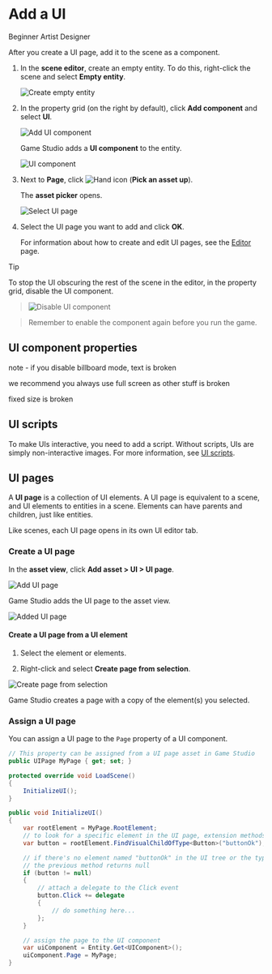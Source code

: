 # Add a UI

<span class="label label-doc-level">Beginner</span>
<span class="label label-doc-audience">Artist</span>
<span class="label label-doc-audience">Designer</span>

After you create a UI page, add it to the scene as a component.

1. In the **scene editor**, create an empty entity. To do this, right-click the scene and select **Empty entity**.

    ![Create empty entity](media/create-empty-entity.png)

2. In the property grid (on the right by default), click **Add component** and select **UI**.

    ![Add UI component](media/add-UI-component.png)

    Game Studio adds a **UI component** to the entity.

    ![UI component](media/UI-component.png)

3. Next to **Page**, click ![Hand icon](~/manual/game-studio/media/hand-icon.png) (**Pick an asset up**).

    The **asset picker** opens.

    ![Select UI page](media/select-UI-page.png)

4. Select the UI page you want to add and click **OK**. 

    For information about how to create and edit UI pages, see the [Editor](editor.md) page.

> [!Tip]
> To stop the UI obscuring the rest of the scene in the editor, in the property grid, disable the UI component.

> ![Disable UI component](media/disable-UI-component.png)

> Remember to enable the component again before you run the game.

## UI component properties

note - if you disable billboard mode, text is broken

we recommend you always use full screen as other stuff is broken

fixed size is broken

## UI scripts

To make UIs interactive, you need to add a script. Without scripts, UIs are simply non-interactive images. For more information, see [UI scripts](ui-scripts.md).

## UI pages

A **UI page** is a collection of UI elements. A UI page is equivalent to a scene, and UI elements to entities in a scene. Elements can have parents and children, just like entities. 

Like scenes, each UI page opens in its own UI editor tab.

### Create a UI page

In the **asset view**, click **Add asset > UI > UI page**.

![Add UI page](media/add-ui-page.png)

Game Studio adds the UI page to the asset view.

![Added UI page](media/added-ui-page.png)

#### Create a UI page from a UI element

1. Select the element or elements.

2. Right-click and select **Create page from selection**.

![Create page from selection](media/create-page-from-selection.png)

Game Studio creates a page with a copy of the element(s) you selected.

### Assign a UI page

You can assign a UI page to the `Page` property of a UI component.

```cs
// This property can be assigned from a UI page asset in Game Studio
public UIPage MyPage { get; set; }

protected override void LoadScene()
{
    InitializeUI();
}

public void InitializeUI()
{
    var rootElement = MyPage.RootElement;
    // to look for a specific element in the UI page, extension methods can be used
    var button = rootElement.FindVisualChildOfType<Button>("buttonOk");

    // if there's no element named "buttonOk" in the UI tree or the type doesn't match,
    // the previous method returns null
    if (button != null)
    {
        // attach a delegate to the Click event
        button.Click += delegate
        {
            // do something here...
        };
    }

    // assign the page to the UI component
    var uiComponent = Entity.Get<UIComponent>();
    uiComponent.Page = MyPage;
}
```